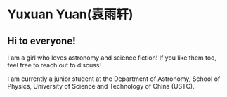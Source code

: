 # Yuxuan Yuan(袁雨轩)

## Hi to everyone!

I am a girl who loves astronomy and science fiction! If you like them too, feel free to reach out to discuss!

I am currently a junior student at the Department of Astronomy, School of Physics, University of Science and Technology of China (USTC).
